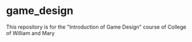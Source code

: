# game_design
This repository is for the "Introduction of Game Design" course of College of William and Mary
